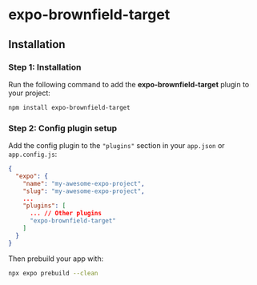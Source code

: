 # expo-brownfield-target

## Installation

### Step 1: Installation

Run the following command to add the **expo-brownfield-target** plugin to your project:

```sh
npm install expo-brownfield-target
```

### Step 2: Config plugin setup

Add the config plugin to the `"plugins"` section in your `app.json` or `app.config.js`:

```json
{
  "expo": {
    "name": "my-awesome-expo-project",
    "slug": "my-awesome-expo-project",
    ...
    "plugins": [
      ... // Other plugins
      "expo-brownfield-target"
    ]
  }
}
```

<!-- Optionally you can configure the plugin. For configuration please refer to  -->

Then prebuild your app with:

```sh
npx expo prebuild --clean
```
